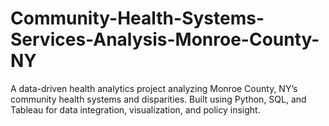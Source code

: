 # Community-Health-Systems-Services-Analysis-Monroe-County-NY
A data-driven health analytics project analyzing Monroe County, NY’s community health systems and disparities. Built using Python, SQL, and Tableau for data integration, visualization, and policy insight.
